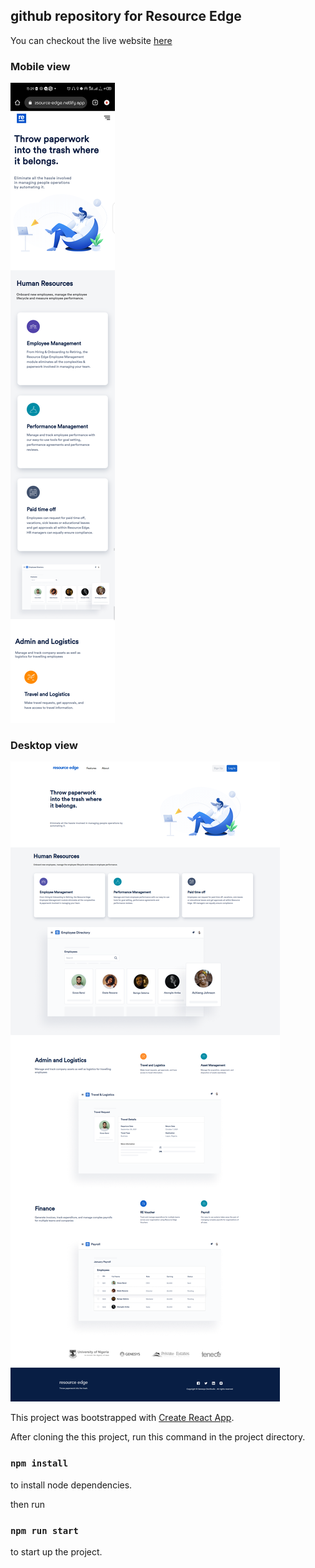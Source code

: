 
## github repository for Resource Edge

You can checkout the live website [here](https://resource-edge.netlify.app)

### Mobile view

![mobile page view](./src/assets/img/resource-edge-mobile.png)
### Desktop view

![desktop page view](./src/assets/img/resource-edge-desktop.png)


This project was bootstrapped with [Create React App](https://github.com/facebook/create-react-app).

After cloning the this project, run this command in the project directory.
### `npm install`

to install node dependencies.

then run 
### `npm run start`

to start up the project.


